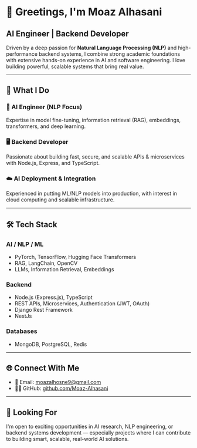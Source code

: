 # 👋 Greetings, I'm Moaz Alhasani  
## AI Engineer | Backend Developer

Driven by a deep passion for **Natural Language Processing (NLP)** and high-performance backend systems, I combine strong academic foundations with extensive hands-on experience in AI and software engineering. I love building powerful, scalable systems that bring real value.

---

## 💼 What I Do

### 🧠 AI Engineer (NLP Focus)  
Expertise in model fine-tuning, information retrieval (RAG), embeddings, transformers, and deep learning.

### 🖥️ Backend Developer  
Passionate about building fast, secure, and scalable APIs & microservices with Node.js, Express, and TypeScript.

### ☁️ AI Deployment & Integration  
Experienced in putting ML/NLP models into production, with interest in cloud computing and scalable infrastructure.

---

## 🛠️ Tech Stack

### AI / NLP / ML  
- PyTorch, TensorFlow, Hugging Face Transformers  
- RAG, LangChain, OpenCV  
- LLMs, Information Retrieval, Embeddings

### Backend  
- Node.js (Express.js), TypeScript  
- REST APIs, Microservices, Authentication (JWT, OAuth)
- Django Rest Framework
- NestJs

### Databases  
- MongoDB, PostgreSQL, Redis

---

## 🌐 Connect With Me

- 📧 Email: [moazalhosne9@gmail.com](mailto:moazalhosne9@gmail.com)  
- 🧑‍💻 GitHub: [github.com/Moaz-Alhasani](https://github.com/Moaz-Alhasani)

---

## 🔭 Looking For

I'm open to exciting opportunities in AI research, NLP engineering, or backend systems development — especially projects where I can contribute to building smart, scalable, real-world AI solutions.
